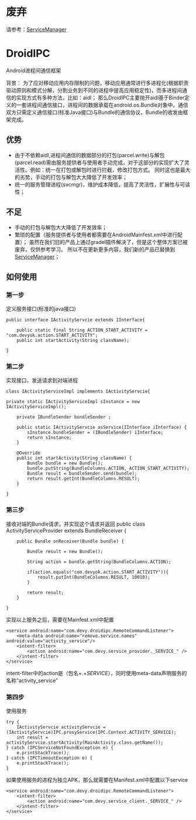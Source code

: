 # 废弃 #
请参考：[ServiceManager](https://github.com/devyok/ServiceManager)

# DroidIPC
Android进程间通信框架


背景：
为了应对移动应用内存限制的问题，移动应用通常进行多进程化(根据职责驱动原则和模式分解，分割业务到不同的进程中提高应用稳定性)，而多进程间通信的实现方式有多种方法，比如：aidl；
那么DroidIPC主要抛开aidl基于Binder定义的一套进程间通信接口，进程间的数据承载在android.os.Bundle对象中。通信双方只需定义通信接口(标准Java接口)与Bundle的通信协议，Bundle的收发由框架完成。


## 优势 ##


- 由于不依赖aidl,进程间通信的数据部分的打包(parcel.write)与解包(parcel.read)需由服务提供者与使用者手动完成，对于这部分的实现扩大了灵活性。例如：统一在打包或解包时进行拦截，修改打包方式。 同时这也是最大的劣势，手动的打包与解包大大降低了开发效率；
- 统一的服务管理进程(svcmgr)，维护成本降低，提高了灵活性，扩展性与可读性；


## 不足 ##
- 手动的打包与解包大大降低了开发效率；
- 繁琐的配置（服务提供者与使用者都需要在AndroidMainfest.xml中进行配置）；
  虽然在我们旧的产品上通过gradel插件解决了，但是这个整体方案已被废弃，仅供参考学习。 所以不在更新更多内容，我们新的产品已替换到[ServiceManager](https://github.com/devyok/ServiceManager)；


## 如何使用 ##

### 第一步 ###
定义服务接口(标准的java接口)

	public interface IActivityServcie extends IInterface{

		public static final String ACTION_START_ACTIVITY = "com.devyok.action.START_ACTIVITY"; 
		public int startActivity(String className);
	
	}

### 第二步 ###
实现接口，发送请求到对端进程

	class IActivityServiceImpl implements IActivityServcie{

	private static IActivityServiceImpl sInstance = new IActivityServiceImpl();
	
		private IBundleSender bundleSender ;
		
		public static IActivityServcie asService(IInterface iInterface) {
			sInstance.bundleSender = (IBundleSender) iInterface;
			return sInstance;
		}
	
		@Override
		public int startActivity(String className) {
			Bundle bundle = new Bundle();
			bundle.putString(BundleColumns.ACTION, ACTION_START_ACTIVITY);
			Bundle result = bundleSender.send(bundle);
			return result.getInt(BundleColumns.RESULT);
		}

	}

### 第三步 ###
接收对端的Bundle请求，并实现这个请求并返回
	public class ActivityServiceProvider extends BundleReceiver {

		public Bundle onReceiver(Bundle bundle) {
			
			Bundle result = new Bundle();
			
			String action = bundle.getString(BundleColumns.ACTION);
			
			if(action.equals("com.devyok.action.START_ACTIVITY")){
				result.putInt(BundleColumns.RESULT, 10010);
			}
			
			return result;
		}

	}
实现以上服务之后，需要在Mainfest.xml中配置
	
	<service android:name="com.devy.droidipc.RemoteCommandListener">
    	<meta-data android:name="remove.service.names" android:value="activity_service"/>
		<intent-filter>
            <action android:name="com.devy.service_provider._SERVICE_" />
        </intent-filter>
	</service>

intent-filter中的action是（包名+.+_SERVICE_），同时使用meta-data声明服务的名称“activity_service”

### 第四步 ###
使用服务

	try {
		IActivityServcie activityServcie = (IActivityServcie)IPC.proxyService(IPC.Context.ACTIVITY_SERVICE);
		int result = activityServcie.startActivity(MainActivity.class.getName());
	} catch (IPCServiceNotFoundException e) {
		e.printStackTrace();
	} catch (IPCTimeoutException e) {
		e.printStackTrace();
	}

如果使用服务的进程为独立APK，那么就需要在Manifest.xml中配置以下service
	
	<service android:name="com.devy.droidipc.RemoteCommandListener">
		<intent-filter>
            <action android:name="com.devy.service_client._SERVICE_" />
        </intent-filter>
	</service>

